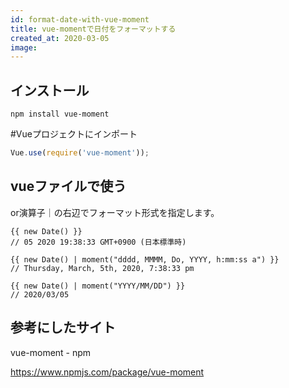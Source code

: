 ```yaml
---
id: format-date-with-vue-moment
title: vue-momentで日付をフォーマットする
created_at: 2020-03-05
image:
---
```


## インストール

```bash:
npm install vue-moment
```

#Vueプロジェクトにインポート
```javascript:main.js
Vue.use(require('vue-moment'));
```

## vueファイルで使う
or演算子｜の右辺でフォーマット形式を指定します。

```javascript:App.vue
{{ new Date() }}
// 05 2020 19:38:33 GMT+0900 (日本標準時)

{{ new Date() | moment("dddd, MMMM, Do, YYYY, h:mm:ss a") }}
// Thursday, March, 5th, 2020, 7:38:33 pm

{{ new Date() | moment("YYYY/MM/DD") }}
// 2020/03/05
```

## 参考にしたサイト
vue-moment  -  npm

https://www.npmjs.com/package/vue-moment
